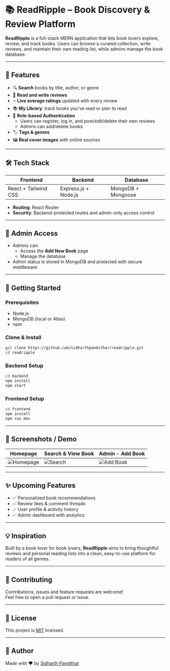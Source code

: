 # 📚 ReadRipple – Book Discovery & Review Platform

**ReadRipple** is a full-stack MERN application that lets book lovers explore, review, and track books. Users can browse a curated collection, write reviews, and maintain their own reading list, while admins manage the book database.

---

## 🚀 Features

- 🔍 **Search** books by title, author, or genre
- 🧾 **Read and write reviews**
- ⭐ **Live average ratings** updated with every review
- 📚 **My Library**: track books you’ve read or plan to read
- 👤 **Role-based Authentication**
  - Users can register, log in, and post/edit/delete their own reviews
  - Admins can add/delete books
- 🏷️ **Tags & genres**
- 🖼️ **Real cover images** with online sources

---

## 🛠️ Tech Stack

| Frontend | Backend | Database |
|----------|---------|----------|
| React + Tailwind CSS | Express.js + Node.js | MongoDB + Mongoose |

- **Routing**: React Router
- **Security**: Backend-protected routes and admin-only access control

---

## 🔐 Admin Access

- Admins can:
  - Access the **Add New Book** page
  - Manage the database
- Admin status is stored in MongoDB and protected with secure middleware

---

## 🧪 Getting Started

### Prerequisites

- Node.js
- MongoDB (local or Atlas)
- npm

### Clone & Install

```bash
git clone https://github.com/sidharthpandithar/readripple.git
cd readripple
```

### Backend Setup

```bash
cd backend
npm install
npm start
```

### Frontend Setup

```bash
cd frontend
npm install
npm run dev
```

---

## 📸 Screenshots / Demo

| Homepage | Search & View Book | Admin - Add Book |
|---------|---------------------|------------------|
| ![Homepage](./screenshots/home.png) | ![Search](./screenshots/search.png) | ![Add Book](./screenshots/addbook.png) |


---

## ✨ Upcoming Features

- ✅ Personalized book recommendations
- ✅ Review likes & comment threads
- ✅ User profile & activity history
- ✅ Admin dashboard with analytics

---

## 💡 Inspiration

Built by a book lover for book lovers, **ReadRipple** aims to bring thoughtful reviews and personal reading lists into a clean, easy-to-use platform for readers of all genres.

---

## 🤝 Contributing

Contributions, issues and feature requests are welcome!  
Feel free to open a pull request or issue.

---

## 📄 License

This project is [MIT](LICENSE) licensed.

---

## 👋 Author

Made with ❤️ by [Sidharth Pandithar](https://github.com/sidharthpandithar)

